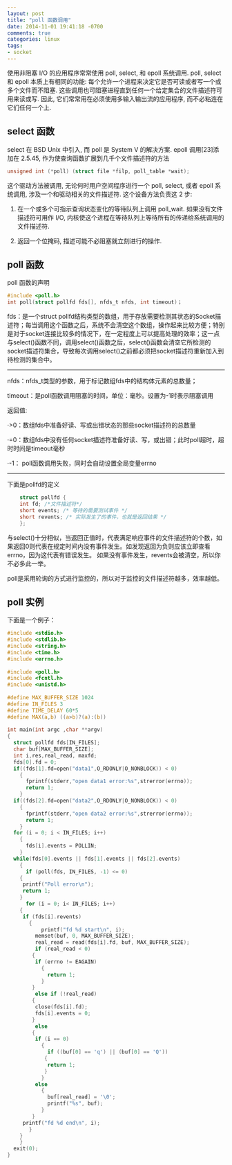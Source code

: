 ```yaml
---
layout: post
title: "poll 函数调用"
date: 2014-11-01 19:41:18 -0700
comments: true
categories: linux
tags:
- socket 
---
```




使用非阻塞 I/O 的应用程序常常使用 poll, select, 和 epoll 系统调用. 
poll, select 和 epoll 本质上有相同的功能: 每个允许一个进程来决定它是否可读或者写一个或多个文件而不阻塞. 这些调用也可阻塞进程直到任何一个给定集合的文件描述符可用来读或写. 因此, 它们常常用在必须使用多输入输出流的应用程序, 而不必粘连在它们任何一个上.
<!--more-->
## select 函数
select 在 BSD Unix 中引入, 而 poll 是 System V 的解决方案. epoll 调用[23]添加在 2.5.45, 作为使查询函数扩展到几千个文件描述符的方法
``` c
unsigned int (*poll) (struct file *filp, poll_table *wait); 
```
这个驱动方法被调用, 无论何时用户空间程序进行一个 poll, select, 或者 epoll 系统调用, 涉及一个和驱动相关的文件描述符. 这个设备方法负责这 2 步:

1. 在一个或多个可指示查询状态变化的等待队列上调用 poll_wait. 如果没有文件描述符可用作 I/O, 内核使这个进程在等待队列上等待所有的传递给系统调用的文件描述符.

2. 返回一个位掩码, 描述可能不必阻塞就立刻进行的操作.
## poll 函数
poll 函数的声明
``` c
#include <poll.h>
int poll(struct pollfd fds[], nfds_t nfds, int timeout)；
```
fds：是一个struct pollfd结构类型的数组，用于存放需要检测其状态的Socket描述符；每当调用这个函数之后，系统不会清空这个数组，操作起来比较方便；特别是对于socket连接比较多的情况下，在一定程度上可以提高处理的效率；这一点与select()函数不同，调用select()函数之后，select()函数会清空它所检测的socket描述符集合，导致每次调用select()之前都必须把socket描述符重新加入到待检测的集合中。

-----
nfds：nfds_t类型的参数，用于标记数组fds中的结构体元素的总数量；

timeout：是poll函数调用阻塞的时间，单位：毫秒。设置为-1时表示阻塞调用

返回值:

·>0：数组fds中准备好读、写或出错状态的那些socket描述符的总数量

·=0：数组fds中没有任何socket描述符准备好读、写，或出错；此时poll超时，超时时间是timeout毫秒

·-1： poll函数调用失败，同时会自动设置全局变量errno

-----
下面是pollfd的定义
``` c
    struct pollfd {
    int fd; /*文件描述符*/
    short events; /* 等待的需要测试事件 */
    short revents; /* 实际发生了的事件，也就是返回结果 */
    };
```
与select()十分相似，当返回正值时，代表满足响应事件的文件描述符的个数，如果返回0则代表在规定时间内没有事件发生。如发现返回为负则应该立即查看 errno，因为这代表有错误发生。
如果没有事件发生，revents会被清空，所以你不必多此一举。

poll是采用轮询的方式进行监控的，所以对于监控的文件描述符越多，效率越低。
## poll 实例
下面是一个例子：

``` c poll.c
#include <stdio.h>
#include <stdlib.h>
#include <string.h>
#include <time.h>
#include <errno.h>
 
#include <poll.h>
#include <fcntl.h>
#include <unistd.h>
 
#define MAX_BUFFER_SIZE 1024
#define IN_FILES 3
#define TIME_DELAY 60*5
#define MAX(a,b) ((a>b)?(a):(b))
 
int main(int argc ,char **argv)
{
  struct pollfd fds[IN_FILES];
  char buf[MAX_BUFFER_SIZE];
  int i,res,real_read, maxfd;
  fds[0].fd = 0;
  if((fds[1].fd=open("data1",O_RDONLY|O_NONBLOCK)) < 0)
    {
      fprintf(stderr,"open data1 error:%s",strerror(errno));
      return 1;
    }
  if((fds[2].fd=open("data2",O_RDONLY|O_NONBLOCK)) < 0)
    {
      fprintf(stderr,"open data2 error:%s",strerror(errno));
      return 1;
    }
  for (i = 0; i < IN_FILES; i++)
    {
      fds[i].events = POLLIN;
    }
  while(fds[0].events || fds[1].events || fds[2].events)
    {
      if (poll(fds, IN_FILES, -1) <= 0)
    {
     printf("Poll error\n");
     return 1;
    }
      for (i = 0; i< IN_FILES; i++)
    {
     if (fds[i].revents)
       {
		   printf("fd %d start\n", i);
         memset(buf, 0, MAX_BUFFER_SIZE);
         real_read = read(fds[i].fd, buf, MAX_BUFFER_SIZE);
         if (real_read < 0)
        {
         if (errno != EAGAIN)
           {
             return 1;
           }
        }
         else if (!real_read)
        {
         close(fds[i].fd);
         fds[i].events = 0;
        }
         else
        {
         if (i == 0)
           {
             if ((buf[0] == 'q') || (buf[0] == 'Q'))
            {
             return 1;
            }
           }
         else
           {
             buf[real_read] = '\0';
             printf("%s", buf);
           }
        }
	 printf("fd %d end\n", i);
       }
    }
    }
  exit(0);
}
```

